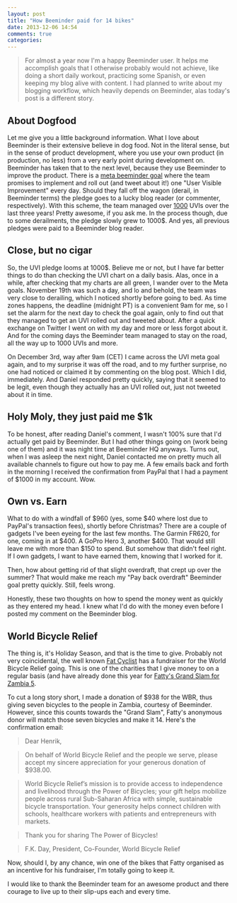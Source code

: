 ```yaml
---
layout: post
title: "How Beeminder paid for 14 bikes"
date: 2013-12-06 14:54
comments: true
categories: 
---
```

> For almost a year now I'm a happy Beeminder user. It helps me accomplish goals that I otherwise probably would not achieve, like doing a short daily workout, practicing some Spanish, or even keeping my blog alive with content.
> I had planned to write about my blogging workflow, which heavily depends on Beeminder, alas today's post is a different story.


## About Dogfood ##
Let me give you a little background information.
What I love about Beeminder is their extensive believe in dog food. Not in the literal sense, but in the sense of product development, where you use your own product (in production, no less) from a very early point during development on. Beeminder has taken that to the next level, because they use Beeminder to improve the product. There is a [meta beeminder goal](https://beeminder/meta/uvi) where the team promises to implement and roll out (and tweet about it!) one "User Visible Improvement" every day. Should they fall off the wagon (derail, in Beeminder terms) the pledge goes to a lucky blog reader (or commenter, respectively). With this scheme, the team managed over [1000](http://blog.beeminder.com/uvi/) UVIs over the last three years! Pretty awesome, if you ask me. In the process though, due to some derailments, the pledge slowly grew to 1000$. And yes, all previous pledges were paid to a Beeminder blog reader.

## Close, but no cigar ##
So, the UVI pledge looms at 1000$. Believe me or not, but I have far better things to do than checking the UVI chart on a daily basis. Alas, once in a while, after checking that my charts are all green, I wander over to the Meta goals. November 19th was such a day, and lo and behold, the team was very close to derailing, which I noticed shortly before going to bed. As time zones happens, the deadline (midnight PT) is a convenient 9am for me, so I set the alarm for the next day to check the goal again, only to find out that they managed to get an UVI rolled out and tweeted about. After a quick exchange on Twitter I went on with my day and more or less forgot about it. And for the coming days the Beeminder team managed to stay on the road, all the way up to 1000 UVIs and more.

On December 3rd, way after 9am (CET) I came across the UVI meta goal again, and to my surprise it was off the road, and to my further surprise, no one had noticed or claimed it by commenting on the blog post.  Which I did, immediately. And Daniel responded pretty quickly, saying that it seemed to be legit, even though they actually has an UVI rolled out, just not tweeted about it in time.


## Holy Moly, they just paid me $1k ##
To be honest, after reading Daniel's comment, I wasn't 100% sure that I'd actually get paid by Beeminder. But I had other things going on (work being one of them) and it was night time at Beeminder HQ anyways. Turns out, when I was asleep the next night, Daniel contacted me on pretty much all available channels to figure out how to pay me. A few emails back and forth in the morning I received the confirmation from PayPal that I had a payment of $1000 in my account. Wow.

## Own vs. Earn ##
What to do with a windfall of $960 (yes, some $40 where lost due to PayPal's transaction fees), shortly before Christmas? There are a couple of gadgets I've been eyeing for the last few months. The Garmin FR620, for one, coming in at $400. A GoPro Hero 3, another $400. That would still leave me with more than $150 to spend. But somehow that didn't feel right. If I own gadgets, I want to have earned them, knowing that I worked for it.

Then, how about getting rid of that slight overdraft, that crept up over the summer? That would make me reach my "Pay back overdraft" Beeminder goal pretty quickly. Still, feels wrong.

Honestly, these two thoughts on how to spend the money went as quickly as they entered my head. I knew what I'd do with the money even before I posted my comment on the Beeminder blog.

## World Bicycle Relief ##

The thing is, it's Holiday Season, and that is the time to give. Probably not very coincidental, the well known [Fat Cyclist](http://www.fatcyclist.com/) has a fundraiser for the World Bicycle Relief going. This is one of the charities that I give money to on a regular basis (and have already done this year for [Fatty's Grand Slam for Zambia 5](http://www.fatcyclist.com/2013/11/30/grand-slam-for-zambia-the-power-of-5/). 

To cut a long story short, I made a donation of $938 for the WBR, thus giving seven bicycles to the people in Zambia, courtesy of Beeminder. However, since this counts towards the "Grand Slam", Fatty's anonymous donor will match those seven bicycles and make it 14. Here's the confirmation email:

> Dear Henrik,

> On behalf of World Bicycle Relief and the people we serve, please accept my sincere appreciation for your generous donation of $938.00.

> World Bicycle Relief’s mission is to provide access to independence and livelihood through the Power of Bicycles; your gift helps mobilize people across rural Sub-Saharan Africa with simple, sustainable bicycle transportation. Your generosity helps connect children with schools, healthcare workers with patients and entrepreneurs with markets.

> Thank you for sharing The Power of Bicycles!

> F.K. Day,
> President, Co-Founder, World Bicycle Relief

Now, should I, by any chance, win one of the bikes that Fatty organised as an incentive for his fundraiser, I'm totally going to keep it.

I would like to thank the Beeminder team for an awesome product and there courage to live up to their slip-ups each and every time.



